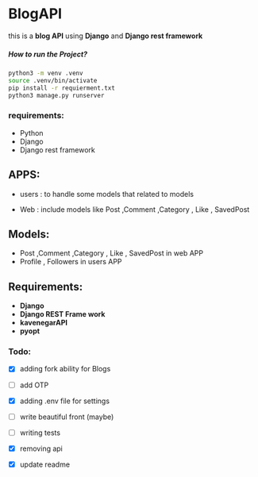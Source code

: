 # BlogAPI
this is a __blog API__  using __Django__  and __Django rest framework__

##### How to run the Project?

```bash
python3 -m venv .venv 
source .venv/bin/activate
pip install -r requierment.txt
python3 manage.py runserver
```

### requirements:

* Python
* Django
* Django rest framework

## APPS:

* users : to handle some models that related to models

* Web : include models like Post ,Comment ,Category , Like , SavedPost


## Models:
* Post ,Comment ,Category , Like , SavedPost  in web APP
* Profile  , Followers in users APP

## Requirements:
- __Django__
- __Django REST Frame work__ 
- __kavenegarAPI__
- __pyopt__


### Todo:
- [x] adding fork ability for Blogs
- [ ] add OTP
- [x] adding .env file for settings
- [ ] write beautiful front (maybe)
- [ ] writing tests
- [x] removing api 
- [x] update readme

